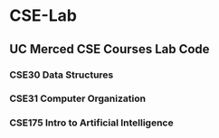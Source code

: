 # CSE-Lab
## UC Merced CSE Courses Lab Code
### CSE30 Data Structures
### CSE31 Computer Organization
### CSE175 Intro to Artificial Intelligence
